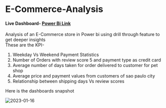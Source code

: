 # E-Commerce-Analysis

#### Live Dashboard- [Power Bi Link](https://www.novypro.com/project/e-commerce-3)
Analysis of an E-Commerce store in Power bi using drill through feature to get deeper insights  
These are the KPI-    

1. Weekday Vs Weekend Payment Statistics    
2. Number of Orders with review score 5 and payment type as credit card   
3. Average number of days taken for order delivered to customer for pet shop   
4. Average price and payment values from customers of sao paulo city    
5. Relationship between shipping days Vs review scores    



Here is the dashboards snapshot   




![2023-01-16](https://user-images.githubusercontent.com/108516869/212748503-bde983a7-5fe9-47eb-8c09-4dcf6458fd98.png)








